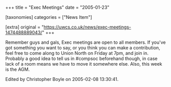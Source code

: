 +++
title = "Exec Meetings"
date = "2005-01-23"

[taxonomies]
categories = ["News Item"]

[extra]
original = "https://uwcs.co.uk/news/exec-meetings-1474488889043/"
+++

Remember guys and gals, Exec meetings are open to all members. If you've got something you want to say, or you think you can make a contribution, feel free to come along to Union North on Friday at 7pm, and join in. Probably a good idea to tell us in \#compsoc beforehand though, in case lack of a room means we have to move it somewhere else. Also, this week is the AGM.

Edited by Christopher Boyle on 2005-02-08 13:30:41.

